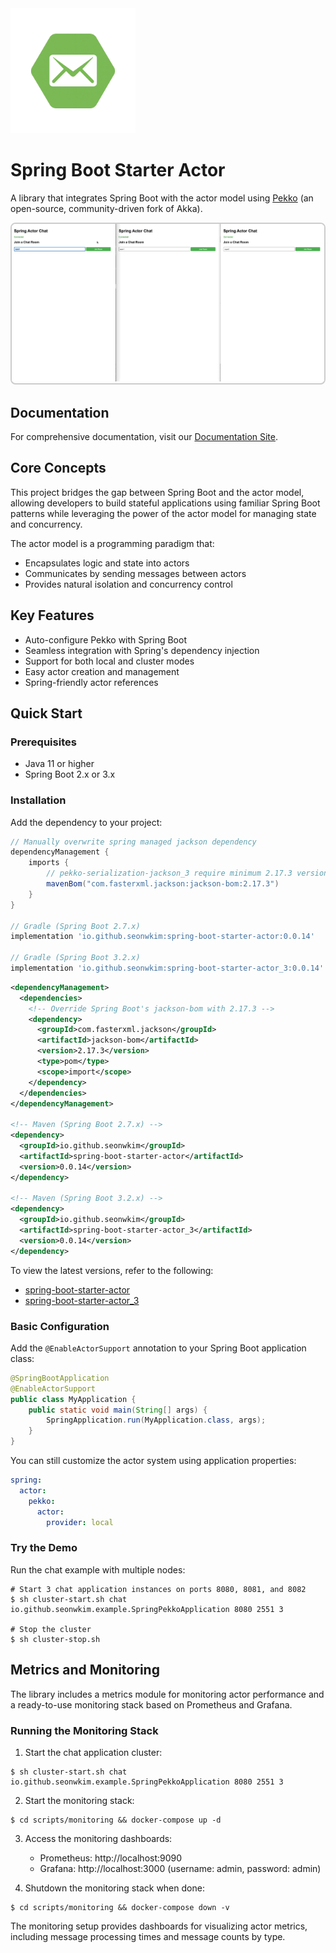 <img src="mkdocs/docs/logo.png" alt="Library Logo" width="200"/>

# Spring Boot Starter Actor

A library that integrates Spring Boot with the actor model using [Pekko](https://pekko.apache.org/) (an
open-source, community-driven fork of Akka).

<div style="border: 2px solid #ccc; display: inline-block; border-radius: 8px; overflow: hidden;">
  <img src="mkdocs/docs/chat.gif" alt="Demo"/>
</div>


## Documentation

For comprehensive documentation, visit our [Documentation Site](https://seonwkim.github.io/spring-boot-starter-actor/).

## Core Concepts

This project bridges the gap between Spring Boot and the actor model, allowing developers to build stateful
applications using familiar Spring Boot patterns while leveraging the power of the actor model for managing
state and concurrency.

The actor model is a programming paradigm that:
- Encapsulates logic and state into actors
- Communicates by sending messages between actors
- Provides natural isolation and concurrency control

## Key Features

- Auto-configure Pekko with Spring Boot
- Seamless integration with Spring's dependency injection
- Support for both local and cluster modes
- Easy actor creation and management
- Spring-friendly actor references

## Quick Start

### Prerequisites

- Java 11 or higher
- Spring Boot 2.x or 3.x

### Installation

Add the dependency to your project:

```gradle
// Manually overwrite spring managed jackson dependency 
dependencyManagement {
	imports {
		// pekko-serialization-jackson_3 require minimum 2.17.3 version of jackson
		mavenBom("com.fasterxml.jackson:jackson-bom:2.17.3")
	}
}

// Gradle (Spring Boot 2.7.x)
implementation 'io.github.seonwkim:spring-boot-starter-actor:0.0.14'

// Gradle (Spring Boot 3.2.x)
implementation 'io.github.seonwkim:spring-boot-starter-actor_3:0.0.14'
```

```xml
<dependencyManagement>
  <dependencies>
    <!-- Override Spring Boot's jackson-bom with 2.17.3 -->
    <dependency>
      <groupId>com.fasterxml.jackson</groupId>
      <artifactId>jackson-bom</artifactId>
      <version>2.17.3</version>
      <type>pom</type>
      <scope>import</scope>
    </dependency>
  </dependencies>
</dependencyManagement>

<!-- Maven (Spring Boot 2.7.x) -->
<dependency>
  <groupId>io.github.seonwkim</groupId>
  <artifactId>spring-boot-starter-actor</artifactId>
  <version>0.0.14</version>
</dependency>

<!-- Maven (Spring Boot 3.2.x) -->
<dependency>
  <groupId>io.github.seonwkim</groupId>
  <artifactId>spring-boot-starter-actor_3</artifactId>
  <version>0.0.14</version>
</dependency>
```

To view the latest versions, refer to the following:
- [spring-boot-starter-actor](https://central.sonatype.com/artifact/io.github.seonwkim/spring-boot-starter-actor)
- [spring-boot-starter-actor_3](https://central.sonatype.com/artifact/io.github.seonwkim/spring-boot-starter-actor_3)

### Basic Configuration

Add the `@EnableActorSupport` annotation to your Spring Boot application class:

```java
@SpringBootApplication
@EnableActorSupport
public class MyApplication {
    public static void main(String[] args) {
        SpringApplication.run(MyApplication.class, args);
    }
}
```

You can still customize the actor system using application properties:

```yaml
spring:
  actor:
    pekko:
      actor:
        provider: local
```

### Try the Demo

Run the chat example with multiple nodes:

```shell
# Start 3 chat application instances on ports 8080, 8081, and 8082
$ sh cluster-start.sh chat io.github.seonwkim.example.SpringPekkoApplication 8080 2551 3

# Stop the cluster
$ sh cluster-stop.sh
```

## Metrics and Monitoring

The library includes a metrics module for monitoring actor performance and a ready-to-use monitoring stack based on Prometheus and Grafana.

### Running the Monitoring Stack

1. Start the chat application cluster:
```shell
$ sh cluster-start.sh chat io.github.seonwkim.example.SpringPekkoApplication 8080 2551 3
```

2. Start the monitoring stack:
```shell
$ cd scripts/monitoring && docker-compose up -d
```

3. Access the monitoring dashboards:
   - Prometheus: http://localhost:9090
   - Grafana: http://localhost:3000 (username: admin, password: admin)

4. Shutdown the monitoring stack when done:
```shell
$ cd scripts/monitoring && docker-compose down -v
```

The monitoring setup provides dashboards for visualizing actor metrics, including message processing times and message counts by type.
